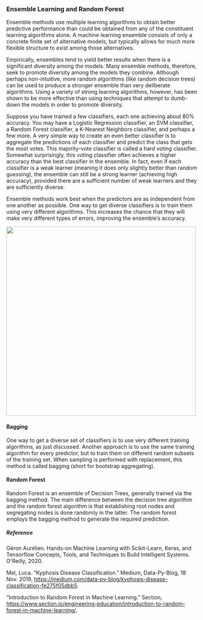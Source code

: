 ### Ensemble Learning and Random Forest
Ensemble methods use multiple learning algorithms to obtain better predictive performance than could be obtained from any of the constituent learning algorithms alone. A machine learning ensemble consists of only a concrete finite set of alternative models, but typically allows for much more flexible structure to exist among those alternatives.  

Empirically, ensembles tend to yield better results when there is a significant diversity among the models. Many ensemble methods, therefore, seek to promote diversity among the models they combine. Although perhaps non-intuitive, more random algorithms (like random decision trees) can be used to produce a stronger ensemble than very deliberate algorithms. Using a variety of strong learning algorithms, however, has been shown to be more effective than using techniques that attempt to dumb-down the models in order to promote diversity.

Suppose you have trained a few classifiers, each one achieving about 80% accuracy. You may have a Logistic Regression classifier, an SVM classifier, a Random Forest classifier, a K-Nearest Neighbors classifier, and perhaps a few more. A very simple way to create an even better classifier is to aggregate the predictions of each classifier and predict the class that gets the most votes. This majority-vote classifier is called a hard voting classifier. Somewhat surprisingly, this voting classifier often achieves a higher accuracy than the best classifier in the ensemble. In fact, even if each classifier is a weak learner (meaning it does only slightly better than random guessing), the ensemble can still be a strong learner (achieving high accuracy), provided there are a sufficient number of weak learners and they are sufficiently diverse. 

Ensemble methods work best when the predictors are as independent from one another as possible. One way to get diverse classifiers is to train them using very different algorithms. This increases the chance that they will make very different types of errors, improving the ensemble’s accuracy.   

<img src="https://cdn-images-1.medium.com/max/1000/0*c0Eg6-UArkslgviw.png" width="500" align="center"/> 


#### Bagging
One way to get a diverse set of classifiers is to use very different training algorithms, as just discussed. Another approach is to use the same training algorithm for every predictor, but to train them on different random subsets of the training set. When sampling is performed with replacement, this method is called bagging (short for bootstrap aggregating).

#### Random Forest
Random Forest is an ensemble of Decision Trees, generally trained via the bagging method. The main difference between the decision tree algorithm and the random forest algorithm is that establishing root nodes and segregating nodes is done randomly in the latter. The random forest employs the bagging method to generate the required prediction.

##### Reference
Géron Aurélien. Hands-on Machine Learning with Scikit-Learn, Keras, and Tensorflow Concepts, Tools, and Techniques to Build Intelligent Systems. O'Reilly, 2020.   

Mel, Luca. “Kyphosis Disease Classification.” Medium, Data-Py-Blog, 18 Nov. 2019, https://medium.com/data-py-blog/kyphosis-disease-classification-fe275f05dbb5. 

“Introduction to Random Forest in Machine Learning.” Section, https://www.section.io/engineering-education/introduction-to-random-forest-in-machine-learning/.    
